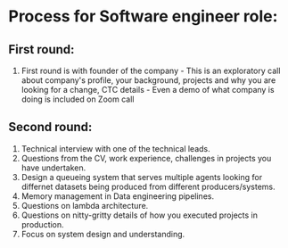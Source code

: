 # Process for Software engineer role:  
## First round:  
1. First round is with founder of the company - This is an exploratory call about company's profile, your background, projects and why you are looking for a change, CTC details - Even a demo of what company is doing is included on Zoom call  

## Second round:  
1. Technical interview with one of the technical leads.  
2. Questions from the CV, work experience, challenges in projects you have undertaken.  
3. Design a queueing system that serves multiple agents looking for differnet datasets being produced from different producers/systems.  
4. Memory management in Data engineering pipelines.  
5. Questions on lambda architecture.  
6. Questions on nitty-gritty details of how you executed projects in production.  
7. Focus on system design and understanding.  
